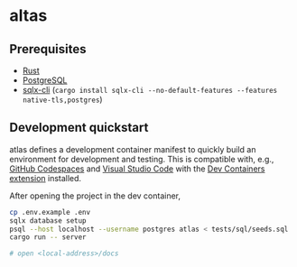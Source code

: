# altas

## Prerequisites

  * [Rust](https://www.rust-lang.org/)
  * [PostgreSQL](https://www.postgresql.org/)
  * [sqlx-cli](https://github.com/launchbadge/sqlx/tree/main/sqlx-cli) (`cargo install sqlx-cli --no-default-features --features native-tls,postgres`)

## Development quickstart

atlas defines a development container manifest to quickly build an environment
for development and testing. This is compatible with, e.g., [GitHub Codespaces]
and [Visual Studio Code] with the [Dev Containers extension] installed.

After opening the project in the dev container,

```sh
cp .env.example .env
sqlx database setup
psql --host localhost --username postgres atlas < tests/sql/seeds.sql
cargo run -- server

# open <local-address>/docs
```

[GitHub Codespaces]: https://github.com/features/codespaces
[Visual Studio Code]: https://code.visualstudio.com/
[Dev Containers extension]: https://marketplace.visualstudio.com/items?itemName=ms-vscode-remote.remote-containers
